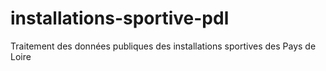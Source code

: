 # installations-sportive-pdl
Traitement des données publiques des installations sportives des Pays de Loire
